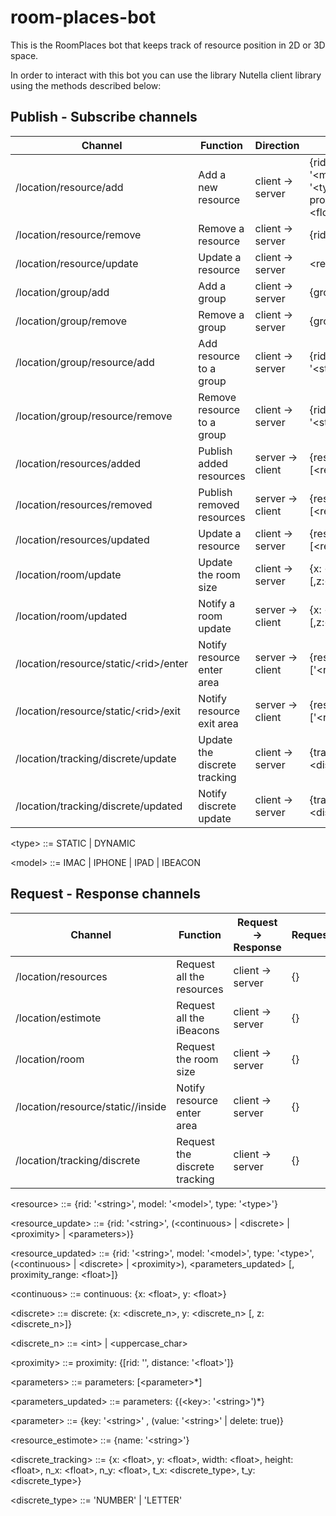 # room-places-bot
This is the RoomPlaces bot that keeps track of resource position in 2D or 3D space.

In order to interact with this bot you can use the library Nutella client library using the methods described below:

## Publish - Subscribe channels

| Channel                                 | Function                     | Direction         | Content                                        |
| --------------------------------------- | ---------------------------- | ----------------- | ---------------------------------------------- |
| /location/resource/add                  | Add a new resource           | client -> server  | {rid: '\<string\>', model: '\<model\>', type: '\<type\>'[, proximity_range: \<float\>]}  |
| /location/resource/remove               | Remove a resource            | client -> server  | {rid: '\<string\>'}                            |
| /location/resource/update               | Update a resource            | client -> server  | \<resource_update\>                            |
| /location/group/add                     | Add a group                  | client -> server  | {group: '\<string\>'}                          |
| /location/group/remove                  | Remove a group               | client -> server  | {group: '\<string\>'}                          |
| /location/group/resource/add            | Add resource to a group      | client -> server  | {rid: '\<string\>', group: '\<string\>'}       |
| /location/group/resource/remove         | Remove resource to a group   | client -> server  | {rid: '\<string\>', group: '\<string\>'}       |
| /location/resources/added               | Publish added resources      | server -> client  | {resources: [\<resource\>*]}                   |
| /location/resources/removed             | Publish removed resources    | server -> client  | {resources: [\<resource\>*]}                   |
| /location/resources/updated             | Update a resource            | client -> server  | {resources: [\<resource_updated\>*]}           |
| /location/room/update                   | Update the room size         | client -> server  | {x: \<float\>, y: \<float\> [,z:\<float\>]}    |
| /location/room/updated                  | Notify a room update         | server -> client  | {x: \<float\>, y: \<float\> [,z:\<float\>]}    |
| /location/resource/static/\<rid\>/enter | Notify resource enter area   | server -> client  | {resources: ['\<resource\>'*]}                 |
| /location/resource/static/\<rid\>/exit  | Notify resource exit area    | server -> client  | {resources: ['\<resource\>'*]}                 |
| /location/tracking/discrete/update      | Update the discrete tracking | client -> server  | {tracking: \<discrete_tracking\>|{}}           |
| /location/tracking/discrete/updated     | Notify discrete update       | client -> server  | {tracking: \<discrete_tracking\>|{}}           |

\<type\> ::= STATIC | DYNAMIC 

\<model\> ::= IMAC | IPHONE | IPAD | IBEACON

## Request - Response channels

| Channel                                | Function                      | Request -> Response | Request           | Response                                   |
| -------------------------------------- | ----------------------------- | ------------------- | ----------------- | ------------------------------------------ |
| /location/resources                    | Request all the resources     | client -> server    | {}                | {resources: [\<resource\>*]}               |
| /location/estimote                     | Request all the iBeacons      | client -> server    | {}                | {resources: [\<resource_estimote\>*]}      |
| /location/room                         | Request the room size         | client -> server    | {}                | {x: \<float\>, y: \<float\> [,z:\<float\>]}|
| /location/resource/static/<rid>/inside | Notify resource enter area    | client -> server    | {}                | {resources: ['\<resource\>'*]}             |
| /location/tracking/discrete            | Request the discrete tracking | client -> server    | {}                | {tracking: \<discrete_tracking\>|{}}       |

\<resource\> ::= {rid: '\<string\>', model: '\<model\>', type: '\<type\>'}

\<resource_update\> ::= {rid: '\<string\>', (\<continuous\> | \<discrete\> | \<proximity\> | \<parameters\>)}

\<resource_updated\> ::= {rid: '\<string\>', model: '\<model\>', type: '\<type\>', (\<continuous\> | \<discrete\> | \<proximity\>), \<parameters_updated\> [, proximity_range: \<float\>]}

\<continuous\> ::= continuous: {x: \<float\>,  y: \<float\>}

\<discrete\> ::= discrete: {x: \<discrete_n\>,  y: \<discrete_n\> [, z: \<discrete_n\>]}

\<discrete_n\> ::= \<int\> | \<uppercase_char\>

\<proximity\> ::= proximity: {[rid: '', distance: '\<float\>']}

\<parameters\> ::= parameters: [\<parameter>*]

\<parameters_updated\> ::= parameters: {(\<key\>: '\<string\>')*}

\<parameter\> ::= {key: '\<string\>' , (value: '\<string\>' | delete: true)}

\<resource_estimote\> ::= {name: '\<string\>'}

\<discrete_tracking\> ::= {x: \<float\>,  y: \<float\>, width: \<float\>, height: \<float\>, n_x: \<float\>, n_y: \<float\>, t_x: \<discrete_type\>, t_y: \<discrete_type\>}

\<discrete_type\> ::= 'NUMBER' | 'LETTER'
